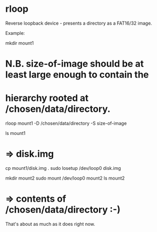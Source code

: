 rloop
=====

Reverse loopback device - presents a directory as a FAT16/32 image.

Example:


mkdir mount1

# N.B. size-of-image should be at least large enough to contain the
# hierarchy rooted at /chosen/data/directory.
rloop mount1 -D /chosen/data/directory -S size-of-image

ls mount1
# => disk.img

cp mount1/disk.img .
sudo losetup /dev/loop0 disk.img

mkdir mount2
sudo mount /dev/loop0 mount2
ls mount2

# => contents of /chosen/data/directory :-)


That's about as much as it does right now.
